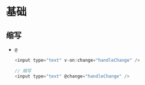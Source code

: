 # 基础

## 缩写

+ `@`

    ```js
    <input type="text" v-on:change="handleChange" />

    // 缩写
    <input type="text" @change="handleChange" />
    ```
